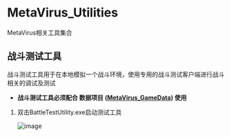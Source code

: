# MetaVirus_Utilities
MetaVirus相关工具集合

## 战斗测试工具
战斗测试工具用于在本地模拟一个战斗环境，使用专用的战斗测试客户端进行战斗相关的调试及测试

- **战斗测试工具必须配合 数据项目 ([MetaVirus_GameData](https://github.com/Metavirus-Game/MetaVirus-GameData)) 使用**

1. 双击BattleTestUtility.exe启动测试工具

    ![image](https://github.com/Metavirus-Game/PublicResources/blob/master/imgs/1.1.png)

